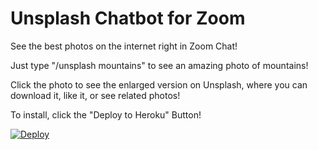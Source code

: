 # Unsplash Chatbot for Zoom

See the best photos on the internet right in Zoom Chat!

Just type "/unsplash mountains" to see an amazing photo of mountains!

Click the photo to see the enlarged version on Unsplash, where you can download it, like it, or see related photos!

To install, click the "Deploy to Heroku" Button!

[![Deploy](https://www.herokucdn.com/deploy/button.svg)](https://heroku.com/deploy)
